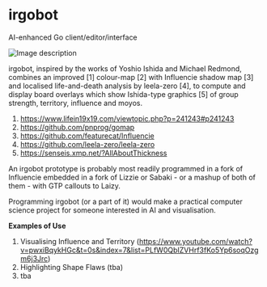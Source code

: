 # irgobot
AI-enhanced Go client/editor/interface

![Image description](https://raw.githubusercontent.com/gogre/irgobot/master/pyramidirsmall.png)

irgobot, inspired by the works of Yoshio Ishida and Michael Redmond, combines an improved [1] colour-map [2] with Influencie shadow map [3] and localised life-and-death analysis by leela-zero [4], to compute and display board overlays which show Ishida-type graphics [5] of group strength, territory, influence and moyos. 

1. https://www.lifein19x19.com/viewtopic.php?p=241243#p241243
2. https://github.com/pnprog/gomap
3. https://github.com/featurecat/Influencie
4. https://github.com/leela-zero/leela-zero
5. https://senseis.xmp.net/?AllAboutThickness

An irgobot prototype is probably most readily programmed in a fork of Influencie embedded in a fork of Lizzie or Sabaki - or a mashup of both of them - with GTP callouts to Laizy.

Programming irgobot (or a part of it) would make a practical computer science project for someone interested in AI and visualisation.

**Examples of Use**

1. Visualising Influence and Territory (https://www.youtube.com/watch?v=pwxiBqykHGc&t=0s&index=7&list=PLfW0QbIZVHrf3fKo5Yp6soqOzgm6j3Jrc)
2. Highlighting Shape Flaws (tba)
3. tba



